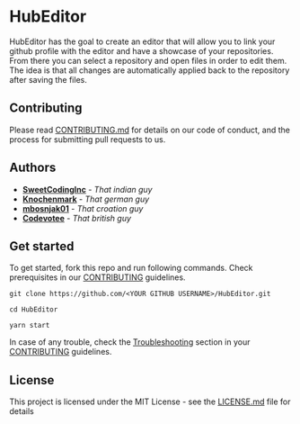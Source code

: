 # HubEditor

HubEditor has the goal to create an editor that will allow you to link your github profile with the editor and have a showcase of your repositories. From there you can select a repository and open files in order to edit them. The idea is that all changes are automatically applied back to the repository after saving the files.

## Contributing

Please read [CONTRIBUTING.md](https://github.com/SweetCodingInc/HubEditor/blob/master/CONTRIBUTING.md) for details on our code of conduct, and the process for submitting pull requests to us.

## Authors

* **[SweetCodingInc](https://github.com/SweetCodingInc)** - *That indian guy*
* **[Knochenmark](https://github.com/Knochenmark)** - *That german guy*
* **[mbosnjak01](https://github.com/mbosnjak01)** - *That croation guy*
* **[Codevotee](https://github.com/Codevotee)** - *That british guy*

## Get started

To get started, fork this repo and run following commands.
Check prerequisites in our [CONTRIBUTING](https://github.com/SweetCodingInc/HubEditor/blob/master/CONTRIBUTING.md#prerequisites) guidelines.

```shell
git clone https://github.com/<YOUR GITHUB USERNAME>/HubEditor.git

cd HubEditor

yarn start
```

In case of any trouble, check the [Troubleshooting](https://github.com/SweetCodingInc/HubEditor/blob/master/CONTRIBUTING.md#troubleshooting) section in your [CONTRIBUTING](https://github.com/SweetCodingInc/HubEditor/blob/master/CONTRIBUTING.md) guidelines.

## License

This project is licensed under the MIT License - see the [LICENSE.md](https://github.com/SweetCodingInc/HubEditor/blob/master/LICENSE.md) file for details
